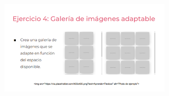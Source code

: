 ![](https://github.com/Dcarolinamorenoc/practicaModeladoEnCaja/blob/ejercicio_4/storage/img/ejercicio4.png)